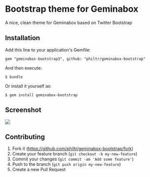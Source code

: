 # Bootstrap theme for Geminabox

A nice, clean theme for Geminabox based on Twitter Bootstrap

## Installation

Add this line to your application's Gemfile:

    gem "geminabox-bootstrap3", github: "philtr/geminabox-bootstrap"

And then execute:

    $ bundle

Or install it yourself as:

    $ gem install geminabox-bootstrap

## Screenshot

![](http://ovenbits.philtr.net.s3.amazonaws.com/geminabox-bootstrap/screenshot.png)

## Contributing

1. Fork it (<https://github.com/philtr/geminabox-bootstrap/fork>)
2. Create your feature branch (`git checkout -b my-new-feature`)
3. Commit your changes (`git commit -am 'Add some feature'`)
4. Push to the branch (`git push origin my-new-feature`)
5. Create a new Pull Request
